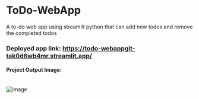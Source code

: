 # ToDo-WebApp
A to-do web app using streamlit python that can add new todos and remove the completed todos

### Deployed app link: https://todo-webappgit-tak0d6wb4mr.streamlit.app/

#### Project Output Image:<br><br>
![image](https://github.com/sKeerthana4734/ToDo-WebApp/assets/91558152/f76abcfd-ecd4-4e2e-9fd5-4bdf8a996ed8)
